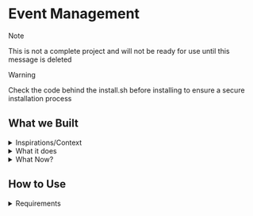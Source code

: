 # Event Management
> [!Note]
> This is not a complete project and will not be ready for use until this message is deleted

> [!Warning]
> Check the code behind the install.sh before installing to ensure a secure installation process

## What we Built
<details> 
  <summary>Inspirations/Context</summary>
  <!-- Add inspiration/context here -->
  <p></p>
</details>

<details> 
  <summary>What it does</summary>
  <!-- Add project functionality description here -->
  <p></p>
</details>
<details> 
  <summary>What Now?</summary>
  <!-- Add follow-up/next steps vision here -->
  <p></p>
</details>

## How to Use
<details>
  <summary>Requirements</summary>
  **Ensure system is using the most current version:**
  - **Arch Based Distros**
    ```
    sudo pacman -Syu
    ```
  - **Debian Based Distros**
    ```
    sudo apt update
    sudo apt upgrade
    ```
  - **Windows CMD**
    ```
    winget upgrade --all
    ```
  **Download required dependencies:**
  - **Arch Based Distros**
    ```
    sudo pacman -S <packages>
    ```
  - **Debian Based Distros**
    ```
    sudo apt install <packages>
    ```
  - **Windows CMD**
    ```
    <insert Windows command>
    ```
</details>

